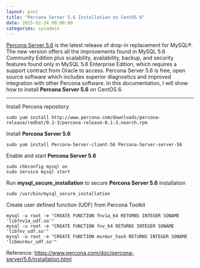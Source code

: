 ```yaml
---
layout: post
title: "Percona Server 5.6 Installation on CentOS 6"
date: 2015-02-24 08:00:00
categories: sysadmin
---
```


[Percona Server 5.6](https://www.percona.com/software/percona-server/ps-5.6) is the latest release of drop-in replacement for MySQL®. The new version offers all the improvements found in MySQL 5.6 Community Edition plus scalability, availability, backup, and security features found only in MySQL 5.6 Enterprise Edition, which requires a support contract from Oracle to access. Percona Server 5.6 is free, open source software which includes superior diagnostics and improved integration with other Percona software. In this documentation, I will show how to install **Percona Server 5.6** on CentOS 6.

---
Install Percona repository

	sudo yum install http://www.percona.com/downloads/percona-release/redhat/0.1-3/percona-release-0.1-3.noarch.rpm
Install **Percona Server 5.6**

	sudo yum install Percona-Server-client-56 Percona-Server-server-56
Enable and start **Percona Server 5.6**

	sudo chkconfig mysql on
    sudo service mysql start
Run **mysql\_secure\_installation** to secure **Percona Server 5.6** installation

	sudo /usr/bin/mysql_secure_installation
Create user defined function (UDF) from Percona Toolkit

	mysql -u root -e "CREATE FUNCTION fnv1a_64 RETURNS INTEGER SONAME 'libfnv1a_udf.so'"
    mysql -u root -e "CREATE FUNCTION fnv_64 RETURNS INTEGER SONAME 'libfnv_udf.so'"
    mysql -u root -e "CREATE FUNCTION murmur_hash RETURNS INTEGER SONAME 'libmurmur_udf.so'"
	
Reference: https://www.percona.com/doc/percona-server/5.6/installation.html
